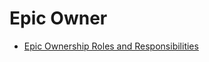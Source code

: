# Epic Owner

- [Epic Ownership Roles and Responsibilities][epic-owners]

[epic-owners]: https://mozilla-hub.atlassian.net/wiki/spaces/SECPRV/pages/402751585/Roles+and+Responsibilities#Epic-Ownership

